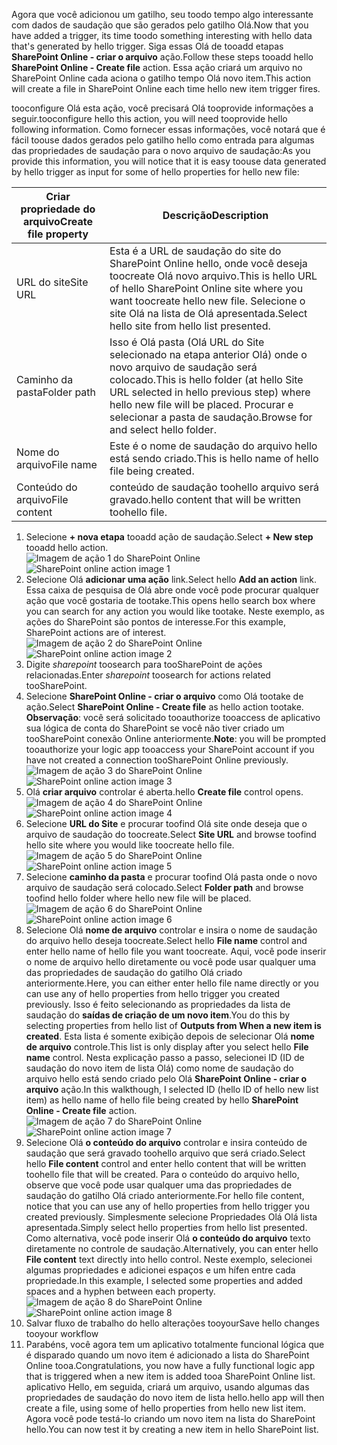 <span data-ttu-id="a43b1-101">Agora que você adicionou um gatilho, seu toodo tempo algo interessante com dados de saudação que são gerados pelo gatilho Olá.</span><span class="sxs-lookup"><span data-stu-id="a43b1-101">Now that you have added a trigger, its time toodo something interesting with hello data that's generated by hello trigger.</span></span> <span data-ttu-id="a43b1-102">Siga essas Olá de tooadd etapas **SharePoint Online - criar o arquivo** ação.</span><span class="sxs-lookup"><span data-stu-id="a43b1-102">Follow these steps tooadd hello **SharePoint Online - Create file** action.</span></span> <span data-ttu-id="a43b1-103">Essa ação criará um arquivo no SharePoint Online cada aciona o gatilho tempo Olá novo item.</span><span class="sxs-lookup"><span data-stu-id="a43b1-103">This action will create a file in SharePoint Online each time hello new item trigger fires.</span></span> 

<span data-ttu-id="a43b1-104">tooconfigure Olá esta ação, você precisará Olá tooprovide informações a seguir.</span><span class="sxs-lookup"><span data-stu-id="a43b1-104">tooconfigure hello this action, you will need tooprovide hello following information.</span></span> <span data-ttu-id="a43b1-105">Como fornecer essas informações, você notará que é fácil toouse dados gerados pelo gatilho hello como entrada para algumas das propriedades de saudação para o novo arquivo de saudação:</span><span class="sxs-lookup"><span data-stu-id="a43b1-105">As you provide this information, you will notice that it is easy toouse data generated by hello trigger as input for some of hello properties for hello new file:</span></span>

| <span data-ttu-id="a43b1-106">Criar propriedade do arquivo</span><span class="sxs-lookup"><span data-stu-id="a43b1-106">Create file property</span></span> | <span data-ttu-id="a43b1-107">Descrição</span><span class="sxs-lookup"><span data-stu-id="a43b1-107">Description</span></span> |
| --- | --- |
| <span data-ttu-id="a43b1-108">URL do site</span><span class="sxs-lookup"><span data-stu-id="a43b1-108">Site URL</span></span> |<span data-ttu-id="a43b1-109">Esta é a URL de saudação do site do SharePoint Online hello, onde você deseja toocreate Olá novo arquivo.</span><span class="sxs-lookup"><span data-stu-id="a43b1-109">This is hello URL of hello SharePoint Online site where you want toocreate hello new file.</span></span> <span data-ttu-id="a43b1-110">Selecione o site Olá na lista de Olá apresentada.</span><span class="sxs-lookup"><span data-stu-id="a43b1-110">Select hello site from hello list presented.</span></span> |
| <span data-ttu-id="a43b1-111">Caminho da pasta</span><span class="sxs-lookup"><span data-stu-id="a43b1-111">Folder path</span></span> |<span data-ttu-id="a43b1-112">Isso é Olá pasta (Olá URL do Site selecionado na etapa anterior Olá) onde o novo arquivo de saudação será colocado.</span><span class="sxs-lookup"><span data-stu-id="a43b1-112">This is hello folder (at hello Site URL selected in hello previous step) where hello new file will be placed.</span></span> <span data-ttu-id="a43b1-113">Procurar e selecionar a pasta de saudação.</span><span class="sxs-lookup"><span data-stu-id="a43b1-113">Browse for and select hello folder.</span></span> |
| <span data-ttu-id="a43b1-114">Nome do arquivo</span><span class="sxs-lookup"><span data-stu-id="a43b1-114">File name</span></span> |<span data-ttu-id="a43b1-115">Este é o nome de saudação do arquivo hello está sendo criado.</span><span class="sxs-lookup"><span data-stu-id="a43b1-115">This is hello name of hello file being created.</span></span> |
| <span data-ttu-id="a43b1-116">Conteúdo do arquivo</span><span class="sxs-lookup"><span data-stu-id="a43b1-116">File content</span></span> |<span data-ttu-id="a43b1-117">conteúdo de saudação toohello arquivo será gravado.</span><span class="sxs-lookup"><span data-stu-id="a43b1-117">hello content that will be written toohello file.</span></span> |

1. <span data-ttu-id="a43b1-118">Selecione **+ nova etapa** tooadd ação de saudação.</span><span class="sxs-lookup"><span data-stu-id="a43b1-118">Select **+ New step** tooadd hello action.</span></span>  
   <span data-ttu-id="a43b1-119">![Imagem de ação 1 do SharePoint Online](./media/connectors-create-api-sharepointonline/action-1.png)</span><span class="sxs-lookup"><span data-stu-id="a43b1-119">![SharePoint online action image 1](./media/connectors-create-api-sharepointonline/action-1.png)</span></span>  
2. <span data-ttu-id="a43b1-120">Selecione Olá **adicionar uma ação** link.</span><span class="sxs-lookup"><span data-stu-id="a43b1-120">Select hello **Add an action** link.</span></span> <span data-ttu-id="a43b1-121">Essa caixa de pesquisa de Olá abre onde você pode procurar qualquer ação que você gostaria de tootake.</span><span class="sxs-lookup"><span data-stu-id="a43b1-121">This opens hello search box where you can search for any action you would like tootake.</span></span> <span data-ttu-id="a43b1-122">Neste exemplo, as ações do SharePoint são pontos de interesse.</span><span class="sxs-lookup"><span data-stu-id="a43b1-122">For this example, SharePoint actions are of interest.</span></span>    
   <span data-ttu-id="a43b1-123">![Imagem de ação 2 do SharePoint Online](./media/connectors-create-api-sharepointonline/action-2.png)</span><span class="sxs-lookup"><span data-stu-id="a43b1-123">![SharePoint online action image 2](./media/connectors-create-api-sharepointonline/action-2.png)</span></span>    
3. <span data-ttu-id="a43b1-124">Digite *sharepoint* toosearch para tooSharePoint de ações relacionadas.</span><span class="sxs-lookup"><span data-stu-id="a43b1-124">Enter *sharepoint* toosearch for actions related tooSharePoint.</span></span>
4. <span data-ttu-id="a43b1-125">Selecione **SharePoint Online - criar o arquivo** como Olá tootake de ação.</span><span class="sxs-lookup"><span data-stu-id="a43b1-125">Select **SharePoint Online - Create file** as hello action tootake.</span></span>   <span data-ttu-id="a43b1-126">**Observação**: você será solicitado tooauthorize tooaccess de aplicativo sua lógica de conta do SharePoint se você não tiver criado um tooSharePoint conexão Online anteriormente.</span><span class="sxs-lookup"><span data-stu-id="a43b1-126">**Note**: you will be prompted tooauthorize your logic app tooaccess your SharePoint account if you have not created a connection tooSharePoint Online previously.</span></span>    
   <span data-ttu-id="a43b1-127">![Imagem de ação 3 do SharePoint Online](./media/connectors-create-api-sharepointonline/action-3.png)</span><span class="sxs-lookup"><span data-stu-id="a43b1-127">![SharePoint online action image 3](./media/connectors-create-api-sharepointonline/action-3.png)</span></span>    
5. <span data-ttu-id="a43b1-128">Olá **criar arquivo** controlar é aberta.</span><span class="sxs-lookup"><span data-stu-id="a43b1-128">hello **Create file** control opens.</span></span>   
   <span data-ttu-id="a43b1-129">![Imagem de ação 4 do SharePoint Online](./media/connectors-create-api-sharepointonline/action-4.png)</span><span class="sxs-lookup"><span data-stu-id="a43b1-129">![SharePoint online action image 4](./media/connectors-create-api-sharepointonline/action-4.png)</span></span>     
6. <span data-ttu-id="a43b1-130">Selecione **URL do Site** e procurar toofind Olá site onde deseja que o arquivo de saudação do toocreate.</span><span class="sxs-lookup"><span data-stu-id="a43b1-130">Select **Site URL** and browse toofind hello site where you would like toocreate hello file.</span></span>     
   <span data-ttu-id="a43b1-131">![Imagem de ação 5 do SharePoint Online](./media/connectors-create-api-sharepointonline/action-5.png)</span><span class="sxs-lookup"><span data-stu-id="a43b1-131">![SharePoint online action image 5](./media/connectors-create-api-sharepointonline/action-5.png)</span></span>  
7. <span data-ttu-id="a43b1-132">Selecione **caminho da pasta** e procurar toofind Olá pasta onde o novo arquivo de saudação será colocado.</span><span class="sxs-lookup"><span data-stu-id="a43b1-132">Select **Folder path** and browse toofind hello folder where hello new file will be placed.</span></span>  
   <span data-ttu-id="a43b1-133">![Imagem de ação 6 do SharePoint Online](./media/connectors-create-api-sharepointonline/action-6.png)</span><span class="sxs-lookup"><span data-stu-id="a43b1-133">![SharePoint online action image 6](./media/connectors-create-api-sharepointonline/action-6.png)</span></span>  
8. <span data-ttu-id="a43b1-134">Selecione Olá **nome de arquivo** controlar e insira o nome de saudação do arquivo hello deseja toocreate.</span><span class="sxs-lookup"><span data-stu-id="a43b1-134">Select hello **File name** control and enter hello name of hello file you want toocreate.</span></span> <span data-ttu-id="a43b1-135">Aqui, você pode inserir o nome de arquivo hello diretamente ou você pode usar qualquer uma das propriedades de saudação do gatilho Olá criado anteriormente.</span><span class="sxs-lookup"><span data-stu-id="a43b1-135">Here, you can either enter hello file name directly or you can use any of hello properties from hello trigger you created previously.</span></span> <span data-ttu-id="a43b1-136">Isso é feito selecionando as propriedades da lista de saudação do **saídas de criação de um novo item**.</span><span class="sxs-lookup"><span data-stu-id="a43b1-136">You do this by selecting properties from hello list of **Outputs from When a new item is created**.</span></span> <span data-ttu-id="a43b1-137">Esta lista é somente exibição depois de selecionar Olá **nome de arquivo** controle.</span><span class="sxs-lookup"><span data-stu-id="a43b1-137">This list is only display after you select hello **File name** control.</span></span> <span data-ttu-id="a43b1-138">Nesta explicação passo a passo, selecionei ID (ID de saudação do novo item de lista Olá) como nome de saudação do arquivo hello está sendo criado pelo Olá **SharePoint Online - criar o arquivo** ação.</span><span class="sxs-lookup"><span data-stu-id="a43b1-138">In this walkthough, I selected ID (hello ID of hello new list item) as hello name of hello file being created by hello **SharePoint Online - Create file** action.</span></span>    
   <span data-ttu-id="a43b1-139">![Imagem de ação 7 do SharePoint Online](./media/connectors-create-api-sharepointonline/action-7.png)</span><span class="sxs-lookup"><span data-stu-id="a43b1-139">![SharePoint online action image 7](./media/connectors-create-api-sharepointonline/action-7.png)</span></span>  
9. <span data-ttu-id="a43b1-140">Selecione Olá **o conteúdo do arquivo** controlar e insira conteúdo de saudação que será gravado toohello arquivo que será criado.</span><span class="sxs-lookup"><span data-stu-id="a43b1-140">Select hello **File content** control and enter hello content that will be written toohello file that will be created.</span></span> <span data-ttu-id="a43b1-141">Para o conteúdo do arquivo hello, observe que você pode usar qualquer uma das propriedades de saudação do gatilho Olá criado anteriormente.</span><span class="sxs-lookup"><span data-stu-id="a43b1-141">For hello file content, notice that you can use any of hello properties from hello trigger you created previously.</span></span> <span data-ttu-id="a43b1-142">Simplesmente selecione Propriedades Olá Olá lista apresentada.</span><span class="sxs-lookup"><span data-stu-id="a43b1-142">Simply select hello properties from hello list presented.</span></span> <span data-ttu-id="a43b1-143">Como alternativa, você pode inserir Olá **o conteúdo do arquivo** texto diretamente no controle de saudação.</span><span class="sxs-lookup"><span data-stu-id="a43b1-143">Alternatively, you can enter hello **File content** text directly into hello control.</span></span> <span data-ttu-id="a43b1-144">Neste exemplo, selecionei algumas propriedades e adicionei espaços e um hífen entre cada propriedade.</span><span class="sxs-lookup"><span data-stu-id="a43b1-144">In this example, I selected some properties and added spaces and a hyphen between each property.</span></span>        
   <span data-ttu-id="a43b1-145">![Imagem de ação 8 do SharePoint Online](./media/connectors-create-api-sharepointonline/action-8.png)</span><span class="sxs-lookup"><span data-stu-id="a43b1-145">![SharePoint online action image 8](./media/connectors-create-api-sharepointonline/action-8.png)</span></span>  
10. <span data-ttu-id="a43b1-146">Salvar fluxo de trabalho do hello alterações tooyour</span><span class="sxs-lookup"><span data-stu-id="a43b1-146">Save hello changes tooyour workflow</span></span>  
11. <span data-ttu-id="a43b1-147">Parabéns, você agora tem um aplicativo totalmente funcional lógica que é disparado quando um novo item é adicionado a lista do SharePoint Online tooa.</span><span class="sxs-lookup"><span data-stu-id="a43b1-147">Congratulations, you now have a fully functional logic app that is triggered when a new item is added tooa SharePoint Online list.</span></span> <span data-ttu-id="a43b1-148">aplicativo Hello, em seguida, criará um arquivo, usando algumas das propriedades de saudação do novo item de lista hello.</span><span class="sxs-lookup"><span data-stu-id="a43b1-148">hello app will then create a file, using some of hello properties from hello new list item.</span></span>  <span data-ttu-id="a43b1-149">Agora você pode testá-lo criando um novo item na lista do SharePoint hello.</span><span class="sxs-lookup"><span data-stu-id="a43b1-149">You can now test it by creating a new item in hello SharePoint list.</span></span> 

